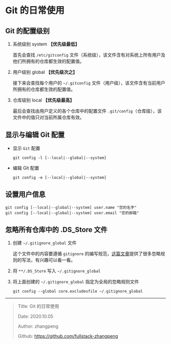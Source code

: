 # Git 的日常使用

## Git 的配置级别

1. 系统级别 system **【优先级最低】**

    首先会查找 `/etc/gitconfig` 文件（系统级），该文件含有对系统上所有用户及他们所拥有的仓库都生效的配置值。

2. 用户级别 global **【优先级次之】**

    接下来会查找每个用户的 `~/.gitconfig` 文件（用户级），该文件含有当前用户所拥有的仓库都生效的配置值。

3. 仓库级别 local **【优先级最高】**

    最后会查找由用户定义的各个仓库中的配置文件 `.git/config`（仓库级），该文件中的值只对当前所属仓库有效。

## 显示与编辑 Git 配置

- 显示 `Git` 配置

    ```shell
    git config -l [--local|--global|--system]
    ```

- 编辑 Git 配置

    ```shell
    git config -e [--local|--global|--system]
    ```

## 设置用户信息

```shell
git config [--local|--global|--system] user.name "您的名字"
git config [--local|--global|--system] user.email "您的邮箱"
```

## 忽略所有仓库中的 .DS_Store 文件

1. 创建 `~/.gitignore_global` 文件

    这个文件中的内容要遵循 `gitignore` 的编写规范，[这篇文章](https://www.cnblogs.com/kevingrace/p/5690241.html)提供了很多忽略规则的写法，有兴趣可以看一看。

2. 将 `**/.DS_Store` 写入 `~/.gitignore_global`
3. 将上面创建的 `~/.gitignore_global` 指定为全局的忽略规则文件

    ```shell
    git config --global core.excludesfile ~/.gitignore_global
    ```

---

> Title: Git 的日常使用
>
> Date: 2020.10.05
>
> Author: zhangpeng
>
> Github: <https://github.com/fullstack-zhangpeng>
